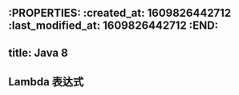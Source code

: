 :PROPERTIES:
:created_at: 1609826442712
:last_modified_at: 1609826442712
:END:
---
title: Java 8
---
## Lambda 表达式